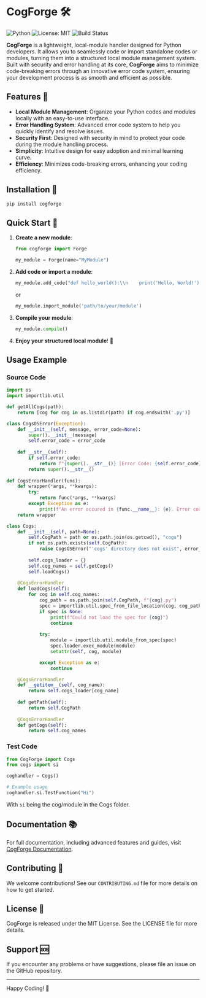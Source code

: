 
# CogForge 🛠️

![Python](https://img.shields.io/badge/python-v3.7+-blue.svg) ![License: MIT](https://img.shields.io/badge/License-MIT-yellow.svg) ![Build Status](https://img.shields.io/badge/build-passing-brightgreen)

**CogForge** is a lightweight, local-module handler designed for Python developers. It allows you to seamlessly code or import standalone codes or modules, turning them into a structured local module management system. Built with security and error handling at its core, **CogForge** aims to minimize code-breaking errors through an innovative error code system, ensuring your development process is as smooth and efficient as possible.

## Features 🌟

- **Local Module Management**: Organize your Python codes and modules locally with an easy-to-use interface.
- **Error Handling System**: Advanced error code system to help you quickly identify and resolve issues.
- **Security First**: Designed with security in mind to protect your code during the module handling process.
- **Simplicity**: Intuitive design for easy adoption and minimal learning curve.
- **Efficiency**: Minimizes code-breaking errors, enhancing your coding efficiency.

## Installation 💾

```bash
pip install cogforge
```

## Quick Start 🚀

1. **Create a new module**:

   ```python
   from cogforge import Forge

   my_module = Forge(name="MyModule")
   ```

2. **Add code or import a module**:

   ```python
   my_module.add_code("def hello_world():\\n    print('Hello, World!')")
   ```

   or

   ```python
   my_module.import_module('path/to/your/module')
   ```

3. **Compile your module**:

   ```python
   my_module.compile()
   ```

4. **Enjoy your structured local module**! 🎉

## Usage Example

### Source Code

```python
import os
import importlib.util

def getAllCogs(path):
    return [cog for cog in os.listdir(path) if cog.endswith('.py')]

class CogsOSError(Exception):
    def __init__(self, message, error_code=None):
        super().__init__(message)
        self.error_code = error_code
    
    def __str__(self):
        if self.error_code:
            return f"{super().__str__()} [Error Code: {self.error_code}]"
        return super().__str__()
    
def CogsErrorHandler(func):
    def wrapper(*args, **kwargs):
        try:
            return func(*args, **kwargs)
        except Exception as e:
            print(f"An error occured in {func.__name__}: {e}. Error code: [205]")
    return wrapper

class Cogs:
    def __init__(self, path=None):
        self.CogPath = path or os.path.join(os.getcwd(), "cogs")
        if not os.path.exists(self.CogPath):
            raise CogsOSError("'cogs' directory does not exist", error_code = 101)
        
        self.cogs_loader = {}
        self.cog_names = self.getCogs()
        self.loadCogs()
        
    @CogsErrorHandler
    def loadCogs(self):
        for cog in self.cog_names:
            cog_path = os.path.join(self.CogPath, f"{cog}.py")
            spec = importlib.util.spec_from_file_location(cog, cog_path)
            if spec is None:
                print(f"Could not load the spec for {cog}")
                continue
            
            try:
                module = importlib.util.module_from_spec(spec)
                spec.loader.exec_module(module)
                setattr(self, cog, module)

            except Exception as e:
                continue

    @CogsErrorHandler
    def __getitem__(self, cog_name):
        return self.cogs_loader[cog_name]
                
    def getPath(self):
        return self.CogPath
    
    @CogsErrorHandler
    def getCogs(self):
        return self.cog_names
```

### Test Code

```python
from CogForge import Cogs
from cogs import si

coghandler = Cogs()

# Example usage
coghandler.si.TestFunction("Hi")
```

With `si` being the cog/module in the Cogs folder.

## Documentation 📚

For full documentation, including advanced features and guides, visit [CogForge Documentation](#).

## Contributing 🤝

We welcome contributions! See our `CONTRIBUTING.md` file for more details on how to get started.



## License 📄

CogForge is released under the MIT License. See the LICENSE file for more details.

## Support 🆘

If you encounter any problems or have suggestions, please file an issue on the GitHub repository.

---

Happy Coding! 🎈
